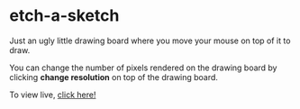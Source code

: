 # etch-a-sketch
Just an ugly little drawing board where you move your mouse on top of it to draw.

You can change the number of pixels rendered on the drawing board by clicking **change resolution** on top of the drawing board.

To view live, [click here!](https://stankur.github.io/etch-a-sketch/)
